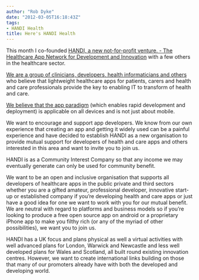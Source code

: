 ```yaml
---
author: "Rob Dyke"
date: "2012-03-05T16:18:43Z"
tags:
- HANDI Health
title: Here's HANDI Health
---
```

This month I co-founded [HANDI, a new not-for-profit venture. - The Healthcare App Network for Development and Innovation](http://www.handihealth.net/about-2) with a few others in the healthcare sector.

[We are a group of clinicians, developers, health informaticians and others](http://www.handihealth.net/about-2/whose-behind-handi) who believe that lightweight healthcare apps for patients, carers and health and care professionals provide the key to enabling IT to transform of health and care.

[We believe that the app paradigm](http://handihealth.net/forget-the-m-and-concentrate-on-the-paradigm/) (which enables rapid development and deployment) is applicable on all devices and is not just about mobile.

We want to encourage and support app developers. We know from our own experience that creating an app and getting it widely used can be a painful experience and have decided to establish HANDI as a new organisation to provide mutual support for developers of health and care apps and others interested in this area and want to invite you to join us.

<!--more-->

HANDI is as a Community Interest Company so that any income we may eventually generate can only be used for community benefit.

We want to be an open and inclusive organisation that supports all developers of healthcare apps in the public private and third sectors whether you are a gifted amateur, professional developer, innovative start-up or established company if you’re developing health and care apps or just have a good idea for one we want to work with you for our mutual benefit. We are neutral with regard to platforms and business models so if you’re looking to produce a free open source app on android or a proprietary iPhone app to make you filthy rich (or any of the myriad of other possibilities), we want you to join us.

HANDI has a UK focus and plans physical as well a virtual activities with well advanced plans for London, Warwick and Newcastle and less well developed plans for Wales and Scotland, all built round existing innovation centres. However, we want to create international links building on those that many of our promoters already have with both the developed and developing world.
